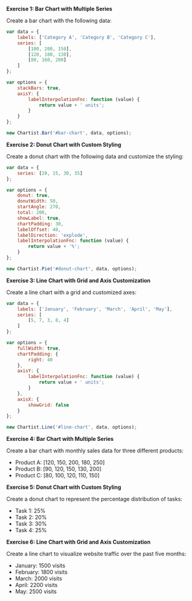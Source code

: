 **Exercise 1: Bar Chart with Multiple Series**

Create a bar chart with the following data:

```javascript
var data = {
    labels: ['Category A', 'Category B', 'Category C'],
    series: [
        [100, 200, 150],
        [120, 180, 130],
        [80, 160, 200]
    ]
};

var options = {
    stackBars: true,
    axisY: {
        labelInterpolationFnc: function (value) {
            return value + ' units';
        }
    }
};

new Chartist.Bar('#bar-chart', data, options);
```

**Exercise 2: Donut Chart with Custom Styling**

Create a donut chart with the following data and customize the styling:

```javascript
var data = {
    series: [20, 15, 30, 35]
};

var options = {
    donut: true,
    donutWidth: 50,
    startAngle: 270,
    total: 200,
    showLabel: true,
    chartPadding: 30,
    labelOffset: 40,
    labelDirection: 'explode',
    labelInterpolationFnc: function (value) {
        return value + '%';
    }
};

new Chartist.Pie('#donut-chart', data, options);
```

**Exercise 3: Line Chart with Grid and Axis Customization**

Create a line chart with a grid and customized axes:

```javascript
var data = {
    labels: ['January', 'February', 'March', 'April', 'May'],
    series: [
        [5, 7, 3, 8, 4]
    ]
};

var options = {
    fullWidth: true,
    chartPadding: {
        right: 40
    },
    axisY: {
        labelInterpolationFnc: function (value) {
            return value + ' units';
        }
    },
    axisX: {
        showGrid: false
    }
};

new Chartist.Line('#line-chart', data, options);
```

**Exercise 4: Bar Chart with Multiple Series**

Create a bar chart with monthly sales data for three different products:

- Product A: [120, 150, 200, 180, 250]
- Product B: [90, 120, 150, 130, 200]
- Product C: [80, 100, 120, 110, 150]

**Exercise 5: Donut Chart with Custom Styling**

Create a donut chart to represent the percentage distribution of tasks:

- Task 1: 25%
- Task 2: 20%
- Task 3: 30%
- Task 4: 25%

**Exercise 6: Line Chart with Grid and Axis Customization**

Create a line chart to visualize website traffic over the past five months:

- January: 1500 visits
- February: 1800 visits
- March: 2000 visits
- April: 2200 visits
- May: 2500 visits

